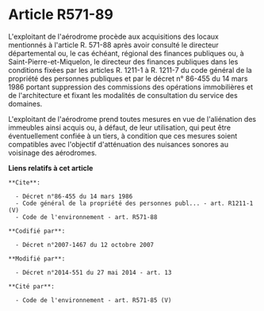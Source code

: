 # Article R571-89

L'exploitant de l'aérodrome procède aux acquisitions des locaux mentionnés à l'article R. 571-88 après avoir consulté le
directeur départemental ou, le cas échéant, régional des finances publiques ou, à Saint-Pierre-et-Miquelon, le directeur des
finances publiques dans les conditions fixées par les articles R. 1211-1 à R. 1211-7 du code général de la propriété des
personnes publiques et par le décret n° 86-455 du 14 mars 1986 portant suppression des commissions des opérations
immobilières et de l'architecture et fixant les modalités de consultation du service des domaines. 

L'exploitant de l'aérodrome prend toutes mesures en vue de l'aliénation des immeubles ainsi acquis ou, à défaut, de leur
utilisation, qui peut être éventuellement confiée à un tiers, à condition que ces mesures soient compatibles avec l'objectif
d'atténuation des nuisances sonores au voisinage des aérodromes.

**Liens relatifs à cet article**

	**Cite**:

	  - Décret n°86-455 du 14 mars 1986
	  - Code général de la propriété des personnes publ... - art. R1211-1 (V)
	  - Code de l'environnement - art. R571-88

	**Codifié par**:

	  - Décret n°2007-1467 du 12 octobre 2007

	**Modifié par**:

	  - Décret n°2014-551 du 27 mai 2014 - art. 13

	**Cité par**:

	  - Code de l'environnement - art. R571-85 (V)
